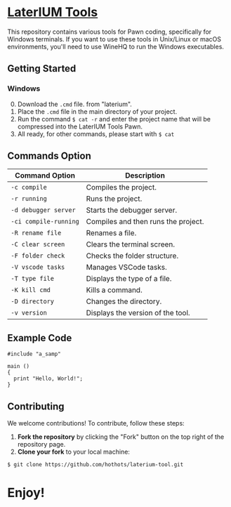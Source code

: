 # [LaterIUM Tools](https://raw.githubusercontent.com/yuanhotdog/laterium-tools/refs/heads/main/laterium/__%40LaterIUM.cmd)

This repository contains various tools for Pawn coding, specifically for Windows terminals. If you want to use these tools in Unix/Linux or macOS environments, you'll need to use WineHQ to run the Windows executables.

## Getting Started

### Windows

0. Download the `.cmd` file. from "laterium".
1. Place the `.cmd` file in the main directory of your project.
2. Run the command `$ cat -r` and enter the project name that will be compressed into the LaterIUM Tools Pawn.
3. All ready, for other commands, please start with `$ cat`

## Commands Option

| Command Option       | Description                                      |
|----------------------|--------------------------------------------------|
| `-c compile`         | Compiles the project.                           |
| `-r running`         | Runs the project.                               |
| `-d debugger server` | Starts the debugger server.                     |
| `-ci compile-running`| Compiles and then runs the project.             |
| `-R rename file`     | Renames a file.                                 |
| `-C clear screen`    | Clears the terminal screen.                     |
| `-F folder check`    | Checks the folder structure.                    |
| `-V vscode tasks`    | Manages VSCode tasks.                           |
| `-T type file`       | Displays the type of a file.                    |
| `-K kill cmd`        | Kills a command.                                |
| `-D directory`       | Changes the directory.                          |
| `-v version`         | Displays the version of the tool.               |

## Example Code

```pwn
#include "a_samp"

main ()
{
  print "Hello, World!";
}
```

## Contributing

We welcome contributions! To contribute, follow these steps:

1. **Fork the repository** by clicking the "Fork" button on the top right of the repository page.
2. **Clone your fork** to your local machine:
```bash
$ git clone https://github.com/hothots/laterium-tool.git
```

#
# Enjoy!
